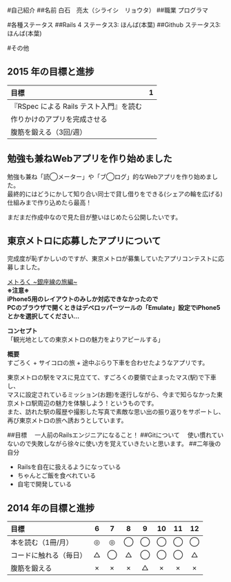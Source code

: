 #自己紹介
##名前
  白石　亮太（シライシ　リョウタ）
##職業
  プログラマ

#各種ステータス
##Rails 4
  ステータス3: ほんば(本葉)
##Github
  ステータス3: ほんば(本葉)

#その他
## 2015 年の目標と進捗
| 目標 | 1 |
| :--- | :-: |
| 『RSpec による Rails テスト入門』を読む ||
| 作りかけのアプリを完成させる ||
| 腹筋を鍛える（3回/週） ||

## 勉強も兼ねWebアプリを作り始めました
勉強も兼ね「読◯メーター」や「ブ◯ログ」的なWebアプリを作り始めました。  
最終的にはどうにかして知り合い同士で貸し借りをできる(シェアの輪を広げる)仕組みまで作り込めたら最高！  

まだまだ作成中なので見た目が整いはじめたら公開したいです。  

## 東京メトロに応募したアプリについて
完成度が恥ずかしいのですが、東京メトロが募集していたアプリコンテストに応募しました。  

[メトろく ~銀座線の旅編~](http://metroku.herokuapp.com/)  
**※注意※**  
**iPhone5用のレイアウトのみしか対応できなかったので**  
**PCのブラウザで開くときはデベロッパーツールの「Emulate」設定でiPhone5とかを選択してください...**  

**コンセプト**  
「観光地としての東京メトロの魅力をよりアピールする」  

**概要**  
すごろく + サイコロの旅 + 途中ぶらり下車を合わせたようなアプリです。  

東京メトロの駅をマスに見立てて、すごろくの要領で止まったマス(駅)で下車し、  
マスに設定されているミッション(お題)を遂行しながら、今まで知らなかった東京メトロ駅周辺の魅力を体験しよう！というものです。  
また、訪れた駅の履歴や撮影した写真で素敵な思い出の振り返りをサポートし、再び東京メトロの旅へ誘おうとしています。  

##目標
　一人前のRailsエンジニアになること！
##Gitについて
　使い慣れていないので失敗しながら徐々に使い方を覚えていきたいと思います。
##二年後の自分
  * Railsを自在に扱えるようになっている
  * ちゃんとご飯を食べれている
  * 自宅で開発している

## 2014 年の目標と進捗
| 目標 | 6 | 7 | 8 | 9 | 10 | 11 | 12 |
| :--- | :-: | :-: | :-: | :-: |:-:|:-:|:-:|
| 本を読む（1冊/月） | ◎ | ◎ | ◯ | ◯ | ◯ | ◯ | ◯ |
| コードに触れる（毎日） | △ | ◯ | △ | ◯ | ◯ | ◯ | △ |
| 腹筋を鍛える | × | × | × | △ | × | × | × |

